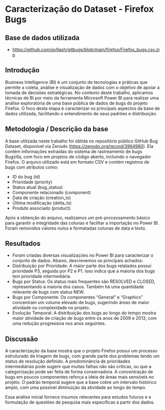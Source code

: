 # Caracterização do Dataset - Firefox Bugs

## Base de dados utilizada
- https://github.com/av9ash/gitbugs/blob/main/firefox/Firefox_bugs.csv.zip

## Introdução
Business Intelligence (BI) é um conjunto de tecnologias e práticas que permite a coleta, análise e visualização de dados com o objetivo de apoiar a tomada de decisões estratégicas. No contexto deste trabalho, aplicamos técnicas de BI por meio da ferramenta Microsoft Power BI para realizar uma análise exploratória de uma base pública de dados de bugs do projeto Firefox. O foco desta etapa é caracterizar os principais aspectos da base de dados utilizada, facilitando o entendimento de seus padrões e distribuição.

## Metodologia / Descrição da base

A base utilizada neste trabalho foi obtida no repositório público GitHub Bug Dataset, disponível via Zenodo (https://zenodo.org/record/3964980). Ela contém informações extraídas do sistema de rastreamento de bugs Bugzilla, com foco em projetos de código aberto, incluindo o navegador Firefox. O arquivo utilizado está em formato CSV e contém registros de bugs com atributos como:

- ID do bug (id)
- Prioridade (priority)
- Status atual (bug_status)
- Componente relacionado (component)
- Data de criação (creation_ts)
- Última modificação (delta_ts)
- Produto associado (product)

Após a obtenção do arquivo, realizamos um pré-processamento básico para garantir a integridade das colunas e facilitar a importação no Power BI. Foram removidos valores nulos e formatadas colunas de data e texto.

## Resultados

- Foram criadas diversas visualizações no Power BI para caracterizar o conjunto de dados. Abaixo, descrevemos os principais achados:
- Distribuição por Prioridade: A maior parte dos bugs relatados possui prioridade P3, seguida por P2 e P1. Isso indica que a maioria dos bugs tem prioridade intermediária.
- Bugs por Status: Os status mais frequentes são RESOLVED e CLOSED, representando a maioria dos casos. Também há uma quantidade relevante de bugs com status NEW.
- Bugs por Componente: Os componentes “General” e “Graphics” concentram um volume elevado de bugs, sugerindo áreas de maior atividade ou complexidade no projeto.
- Evolução Temporal: A distribuição dos bugs ao longo do tempo mostra maior atividade de criação de bugs entre os anos de 2009 e 2013, com uma redução progressiva nos anos seguintes.

## Discussão

A caracterização da base mostra que o projeto Firefox possui um processo estruturado de triagem de bugs, com grande parte dos problemas tendo um status de resolução definido. A predominância de prioridades intermediárias pode sugerir que muitas falhas não são críticas, ou que a categorização pode ser feita de forma conservadora. A concentração de bugs em poucos componentes reforça a ideia de áreas mais sensíveis no projeto. O padrão temporal sugere que a base cobre um intervalo histórico amplo, com uma possível diminuição da atividade ao longo do tempo.

Essa análise inicial fornece insumos relevantes para estudos futuros e a formulação de questões de pesquisa mais específicas a partir dos dados.